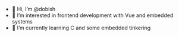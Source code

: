 - 👋 Hi, I’m @dobish
- 👀 I’m interested in frontend development with Vue and embedded systems
- 🌱 I’m currently learning C and some embedded tinkering 

